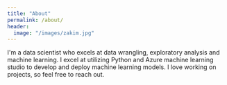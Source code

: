 ```yaml
---
title: "About"
permalink: /about/
header:
  image: "/images/zakim.jpg"
---
```


I'm a data scientist who excels at data wrangling, exploratory analysis and machine learning. I excel at utilizing Python and Azure machine learning studio to develop and deploy machine learning models. I love working on projects, so feel free to reach out.


